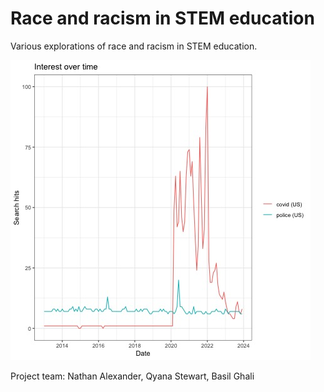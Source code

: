 # Race and racism in STEM education

Various explorations of race and racism in STEM education.

![](https://github.com/professornaite/racism-stem-ed/blob/main/output/plots-trends/covid-racism-10year.jpeg?raw=true)

Project team: Nathan Alexander, Qyana Stewart, Basil Ghali

